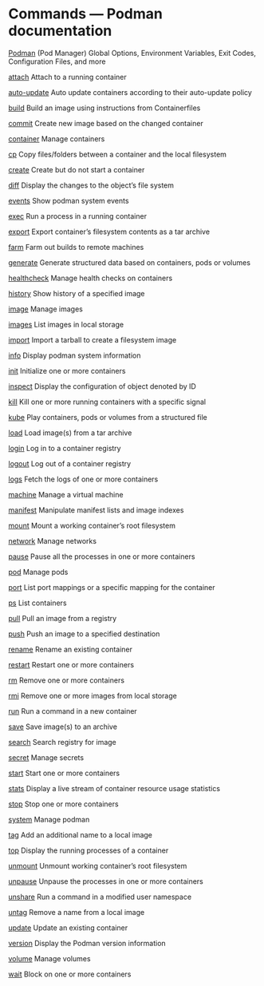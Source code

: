 Commands — Podman documentation
===============================

[Podman](https://docs.podman.io/en/latest/markdown/podman.1.html) (Pod Manager) Global Options, Environment Variables, Exit Codes, Configuration Files, and more

[attach](https://docs.podman.io/en/latest/markdown/podman-attach.1.html) Attach to a running container

[auto-update](https://docs.podman.io/en/latest/markdown/podman-auto-update.1.html) Auto update containers according to their auto-update policy

[build](https://docs.podman.io/en/latest/markdown/podman-build.1.html) Build an image using instructions from Containerfiles

[commit](https://docs.podman.io/en/latest/markdown/podman-commit.1.html) Create new image based on the changed container

[container](https://docs.podman.io/en/latest/markdown/podman-container.1.html) Manage containers

[cp](https://docs.podman.io/en/latest/markdown/podman-cp.1.html) Copy files/folders between a container and the local filesystem

[create](https://docs.podman.io/en/latest/markdown/podman-create.1.html) Create but do not start a container

[diff](https://docs.podman.io/en/latest/markdown/podman-diff.1.html) Display the changes to the object’s file system

[events](https://docs.podman.io/en/latest/markdown/podman-events.1.html) Show podman system events

[exec](https://docs.podman.io/en/latest/markdown/podman-exec.1.html) Run a process in a running container

[export](https://docs.podman.io/en/latest/markdown/podman-export.1.html) Export container’s filesystem contents as a tar archive

[farm](https://docs.podman.io/en/latest/markdown/podman-farm.1.html) Farm out builds to remote machines

[generate](https://docs.podman.io/en/latest/markdown/podman-generate.1.html) Generate structured data based on containers, pods or volumes

[healthcheck](https://docs.podman.io/en/latest/markdown/podman-healthcheck.1.html) Manage health checks on containers

[history](https://docs.podman.io/en/latest/markdown/podman-history.1.html) Show history of a specified image

[image](https://docs.podman.io/en/latest/markdown/podman-image.1.html) Manage images

[images](https://docs.podman.io/en/latest/markdown/podman-images.1.html) List images in local storage

[import](https://docs.podman.io/en/latest/markdown/podman-import.1.html) Import a tarball to create a filesystem image

[info](https://docs.podman.io/en/latest/markdown/podman-info.1.html) Display podman system information

[init](https://docs.podman.io/en/latest/markdown/podman-init.1.html) Initialize one or more containers

[inspect](https://docs.podman.io/en/latest/markdown/podman-inspect.1.html) Display the configuration of object denoted by ID

[kill](https://docs.podman.io/en/latest/markdown/podman-kill.1.html) Kill one or more running containers with a specific signal

[kube](https://docs.podman.io/en/latest/markdown/podman-kube.1.html) Play containers, pods or volumes from a structured file

[load](https://docs.podman.io/en/latest/markdown/podman-load.1.html) Load image(s) from a tar archive

[login](https://docs.podman.io/en/latest/markdown/podman-login.1.html) Log in to a container registry

[logout](https://docs.podman.io/en/latest/markdown/podman-logout.1.html) Log out of a container registry

[logs](https://docs.podman.io/en/latest/markdown/podman-logs.1.html) Fetch the logs of one or more containers

[machine](https://docs.podman.io/en/latest/markdown/podman-machine.1.html) Manage a virtual machine

[manifest](https://docs.podman.io/en/latest/markdown/podman-manifest.1.html) Manipulate manifest lists and image indexes

[mount](https://docs.podman.io/en/latest/markdown/podman-mount.1.html) Mount a working container’s root filesystem

[network](https://docs.podman.io/en/latest/markdown/podman-network.1.html) Manage networks

[pause](https://docs.podman.io/en/latest/markdown/podman-pause.1.html) Pause all the processes in one or more containers

[pod](https://docs.podman.io/en/latest/markdown/podman-pod.1.html) Manage pods

[port](https://docs.podman.io/en/latest/markdown/podman-port.1.html) List port mappings or a specific mapping for the container

[ps](https://docs.podman.io/en/latest/markdown/podman-ps.1.html) List containers

[pull](https://docs.podman.io/en/latest/markdown/podman-pull.1.html) Pull an image from a registry

[push](https://docs.podman.io/en/latest/markdown/podman-push.1.html) Push an image to a specified destination

[rename](https://docs.podman.io/en/latest/markdown/podman-rename.1.html) Rename an existing container

[restart](https://docs.podman.io/en/latest/markdown/podman-restart.1.html) Restart one or more containers

[rm](https://docs.podman.io/en/latest/markdown/podman-rm.1.html) Remove one or more containers

[rmi](https://docs.podman.io/en/latest/markdown/podman-rmi.1.html) Remove one or more images from local storage

[run](https://docs.podman.io/en/latest/markdown/podman-run.1.html) Run a command in a new container

[save](https://docs.podman.io/en/latest/markdown/podman-save.1.html) Save image(s) to an archive

[search](https://docs.podman.io/en/latest/markdown/podman-search.1.html) Search registry for image

[secret](https://docs.podman.io/en/latest/markdown/podman-secret.1.html) Manage secrets

[start](https://docs.podman.io/en/latest/markdown/podman-start.1.html) Start one or more containers

[stats](https://docs.podman.io/en/latest/markdown/podman-stats.1.html) Display a live stream of container resource usage statistics

[stop](https://docs.podman.io/en/latest/markdown/podman-stop.1.html) Stop one or more containers

[system](https://docs.podman.io/en/latest/markdown/podman-system.1.html) Manage podman

[tag](https://docs.podman.io/en/latest/markdown/podman-tag.1.html) Add an additional name to a local image

[top](https://docs.podman.io/en/latest/markdown/podman-top.1.html) Display the running processes of a container

[unmount](https://docs.podman.io/en/latest/markdown/podman-unmount.1.html) Unmount working container’s root filesystem

[unpause](https://docs.podman.io/en/latest/markdown/podman-unpause.1.html) Unpause the processes in one or more containers

[unshare](https://docs.podman.io/en/latest/markdown/podman-unshare.1.html) Run a command in a modified user namespace

[untag](https://docs.podman.io/en/latest/markdown/podman-untag.1.html) Remove a name from a local image

[update](https://docs.podman.io/en/latest/markdown/podman-update.1.html) Update an existing container

[version](https://docs.podman.io/en/latest/markdown/podman-version.1.html) Display the Podman version information

[volume](https://docs.podman.io/en/latest/markdown/podman-volume.1.html) Manage volumes

[wait](https://docs.podman.io/en/latest/markdown/podman-wait.1.html) Block on one or more containers